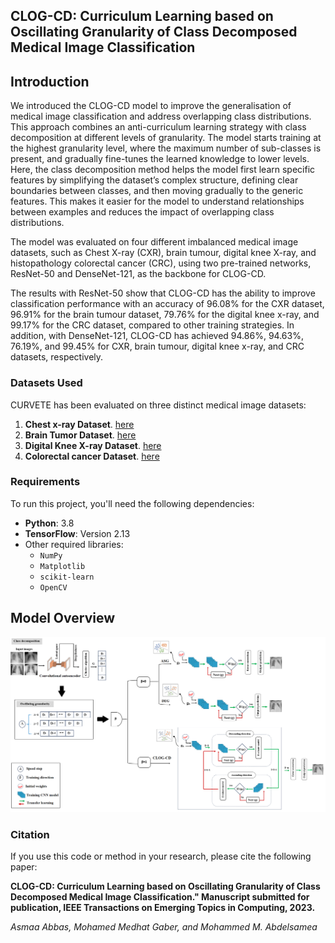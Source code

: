 ## CLOG-CD: Curriculum Learning based on Oscillating Granularity of Class Decomposed Medical Image Classification


## Introduction

We introduced the CLOG-CD model to improve the generalisation of medical image classification and address overlapping class distributions. This approach combines an anti-curriculum learning strategy with class decomposition at different levels of granularity. The model starts training at the highest granularity level, where the maximum number of sub-classes is present, and gradually fine-tunes the learned knowledge to lower levels. Here, the class decomposition method helps the model first learn specific features by simplifying the dataset’s complex structure, defining clear boundaries between classes, and then moving gradually to the generic features. This makes it easier for the model to understand relationships between examples and reduces the impact of overlapping class distributions.

The model was evaluated on four different imbalanced medical image datasets, such as Chest X-ray (CXR), brain tumour, digital knee X-ray, and histopathology colorectal cancer (CRC), using two pre-trained networks, ResNet-50 and DenseNet-121, as the backbone for CLOG-CD. 

The results with ResNet-50 show that CLOG-CD has the ability to improve classification performance with an accuracy of 96.08% for the CXR dataset, 96.91% for the brain tumour dataset, 79.76% for the digital knee x-ray, and 99.17% for the CRC dataset, compared to other training strategies. In addition, with DenseNet-121, CLOG-CD
has achieved 94.86%, 94.63%, 76.19%, and 99.45% for CXR, brain tumour, digital knee x-ray, and CRC datasets, respectively.

### Datasets Used
CURVETE has been evaluated on three distinct medical image datasets:
1. **Chest x-ray Dataset**. [here](https://www.kaggle.com/datasets/tawsifurrahman/covid19-radiography-database)
2. **Brain Tumor Dataset**. [here](https://www.kaggle.com/datasets/navoneel/brain-mri-images-for-brain-tumor-detection)
3. **Digital Knee X-ray Dataset**. [here](https://data.mendeley.com/datasets/t9ndx37v5h/1)
4. **Colorectal cancer Dataset**. [here]( https://zenodo.org/records/1214456#.YxQp63ZBxPZ)

### Requirements
To run this project, you'll need the following dependencies:
- **Python**: 3.8
- **TensorFlow**: Version 2.13
- Other required libraries: 
  - `NumPy`
  - `Matplotlib`
  - `scikit-learn`
  - `OpenCV`

 ## Model Overview

![Model Figure](image/CLOG-CD_Model.png)

### Citation
If you use this code or method in your research, please cite the following paper:

**CLOG-CD: Curriculum Learning based on Oscillating Granularity of Class Decomposed Medical Image Classification." Manuscript submitted for publication, IEEE Transactions on Emerging Topics in Computing, 2023.**

*Asmaa Abbas, Mohamed Medhat Gaber, and Mohammed M. Abdelsamea*



